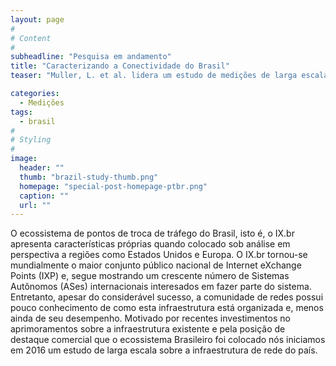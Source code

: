 ```yaml
---
layout: page
#
# Content
#
subheadline: "Pesquisa em andamento"
title: "Caracterizando a Conectividade do Brasil"
teaser: "Muller, L. et al. lidera um estudo de medições de larga escala a respeito do ecossistema de IXPs no Brasil."

categories:
  - Medições
tags:
  - brasil
#
# Styling
#
image:
  header: ""
  thumb: "brazil-study-thumb.png"
  homepage: "special-post-homepage-ptbr.png"
  caption: ""
  url: ""
---
```


O ecossistema de pontos de troca de tráfego do Brasil, isto é, o IX.br apresenta características próprias quando colocado sob análise em perspectiva a regiões como Estados Unidos e Europa. O IX.br tornou-se mundialmente o maior conjunto público nacional de Internet eXchange Points (IXP) e, segue mostrando um crescente número de Sistemas Autônomos (ASes) internacionais interesados em fazer parte do sistema. Entretanto, apesar do considerável sucesso, a comunidade de redes possui pouco conhecimento de como esta infraestrutura está organizada e, menos ainda de seu desempenho. Motivado por recentes investimentos no aprimoramentos sobre a infraestrutura existente e pela posição de destaque comercial que o ecossistema Brasileiro foi colocado nós iniciamos em 2016 um estudo de larga escala sobre a infraestrutura de rede do país.
